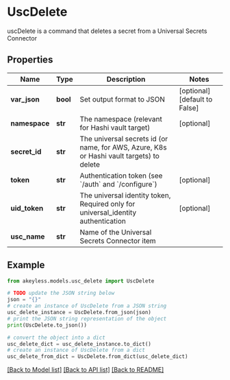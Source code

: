 # UscDelete

uscDelete is a command that deletes a secret from a Universal Secrets Connector

## Properties

Name | Type | Description | Notes
------------ | ------------- | ------------- | -------------
**var_json** | **bool** | Set output format to JSON | [optional] [default to False]
**namespace** | **str** | The namespace (relevant for Hashi vault target) | [optional] 
**secret_id** | **str** | The universal secrets id (or name, for AWS, Azure, K8s or Hashi vault targets) to delete | 
**token** | **str** | Authentication token (see &#x60;/auth&#x60; and &#x60;/configure&#x60;) | [optional] 
**uid_token** | **str** | The universal identity token, Required only for universal_identity authentication | [optional] 
**usc_name** | **str** | Name of the Universal Secrets Connector item | 

## Example

```python
from akeyless.models.usc_delete import UscDelete

# TODO update the JSON string below
json = "{}"
# create an instance of UscDelete from a JSON string
usc_delete_instance = UscDelete.from_json(json)
# print the JSON string representation of the object
print(UscDelete.to_json())

# convert the object into a dict
usc_delete_dict = usc_delete_instance.to_dict()
# create an instance of UscDelete from a dict
usc_delete_from_dict = UscDelete.from_dict(usc_delete_dict)
```
[[Back to Model list]](../README.md#documentation-for-models) [[Back to API list]](../README.md#documentation-for-api-endpoints) [[Back to README]](../README.md)


